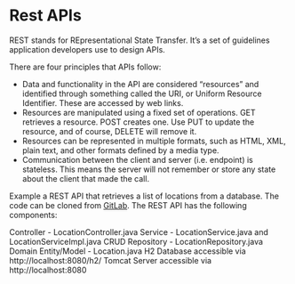 # Rest APIs

REST stands for REpresentational State Transfer. It’s a set of guidelines application developers use to design APIs.

There are four principles that APIs follow:

* Data and functionality in the API are considered “resources” and identified through something called the URI, or Uniform Resource Identifier. These are accessed by web links.
* Resources are manipulated using a fixed set of operations. GET retrieves a resource. POST creates one. Use PUT to update the resource, and of course, DELETE will remove it.
* Resources can be represented in multiple formats, such as HTML, XML, plain text, and other formats defined by a media type.
* Communication between the client and server (i.e. endpoint) is stateless. This means the server will not remember or store any state about the client that made the call.

Example a REST API that retrieves a list of locations from a database. The code can be cloned from [GitLab](https://gitlab.com/videolearning/udacity-java/tree/master/Lesson2-restapis).
The REST API has the following components:

Controller - LocationController.java
Service - LocationService.java and LocationServiceImpl.java
CRUD Repository - LocationRepository.java
Domain Entity/Model - Location.java
H2 Database accessible via http://localhost:8080/h2/
Tomcat Server accessible via http://localhost:8080
